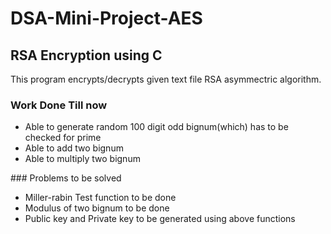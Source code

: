 # DSA-Mini-Project-AES
## RSA Encryption using C
  This program encrypts/decrypts given text file RSA
  asymmectric algorithm.

### Work Done Till now
  <ul>
    <li>Able to generate random 100 digit odd bignum(which) has to be checked for prime</li>
    <li>Able to add two bignum</li>
    <li>Able to multiply two bignum</li>
   </ul>
### Problems to be solved
  <ul>
    <li>Miller-rabin Test function to be done</li>
    <li>Modulus of two bignum to be done</li>
    <li>Public key and Private key to be generated using above functions</li>
   </ul>
